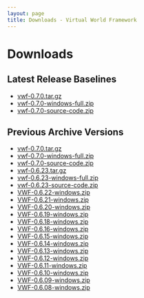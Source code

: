 ```yaml
---
layout: page
title: Downloads - Virtual World Framework
---
```


# Downloads

## Latest Release Baselines

- [vwf-0.7.0.tar.gz](http://download.virtualworldframework.com/files/vwf-0.7.0.tar.gz)
- [vwf-0.7.0-windows-full.zip](http://download.virtualworldframework.com/files/vwf-0.7.0-windows-full.zip)
- [vwf-0.7.0-source-code.zip](http://download.virtualworldframework.com/files/vwf-0.7.0-source-code.zip)

<!-- Disabling Windows installer until we can verify that it doesn't override person's PATH variable -->
<!--[vwf-0.6.23-windows-installer.exe](http://download.virtualworldframework.com/files/vwf-0.6.23-windows-installer.exe)-->

## Previous Archive Versions

<!-- Disabling Windows installer until we can verify that it doesn't override person's PATH variable -->
<!--[vwf-0.6.23-windows-installer.exe](http://download.virtualworldframework.com/files/vwf-0.6.23-windows-installer.exe)-->

- [vwf-0.7.0.tar.gz](http://download.virtualworldframework.com/files/archive/vwf-0.7.0.tar.gz)
- [vwf-0.7.0-windows-full.zip](http://download.virtualworldframework.com/files/archive/vwf-0.7.0-windows-full.zip)
- [vwf-0.7.0-source-code.zip](http://download.virtualworldframework.com/files/archive/vwf-0.7.0-source-code.zip)
- [vwf-0.6.23.tar.gz](http://download.virtualworldframework.com/files/archive/vwf-0.6.23.tar.gz)
- [vwf-0.6.23-windows-full.zip](http://download.virtualworldframework.com/files/archive/vwf-0.6.23-windows-full.zip)
- [vwf-0.6.23-source-code.zip](http://download.virtualworldframework.com/files/archive/vwf-0.6.23-source-code.zip)
- [VWF-0.6.22-windows.zip](http://download.virtualworldframework.com/files/archive/VWF_Master_0.6.22.0-windows-full.zip)
- [VWF-0.6.21-windows.zip](http://download.virtualworldframework.com/files/archive/VWF_Master_0.6.21.0-windows-full.zip)
- [VWF-0.6.20-windows.zip](http://download.virtualworldframework.com/files/archive/VWF_Master_0.6.20.0-windows-full.zip)
- [VWF-0.6.19-windows.zip](http://download.virtualworldframework.com/files/archive/VWF_Master_0.6.19.0-windows-full.zip)
- [VWF-0.6.18-windows.zip](http://download.virtualworldframework.com/files/archive/VWF_Master_0.6.18.0-windows-full.zip)
- [VWF-0.6.16-windows.zip](http://download.virtualworldframework.com/files/archive/VWF_Master_0.6.16.0-windows-full.zip)
- [VWF-0.6.15-windows.zip](http://download.virtualworldframework.com/files/archive/VWF_Master_0.6.15.0-windows-full.zip)
- [VWF-0.6.14-windows.zip](http://download.virtualworldframework.com/files/archive/VWF_Master_0.6.14.0-windows-full.zip)
- [VWF-0.6.13-windows.zip](http://download.virtualworldframework.com/files/archive/VWF_Master_0.6.13.0-windows-full.zip)
- [VWF-0.6.12-windows.zip](http://download.virtualworldframework.com/files/archive/VWF_Master_0.6.12.0-windows-full.zip)
- [VWF-0.6.11-windows.zip](http://download.virtualworldframework.com/files/archive/VWF_Master_0.6.11.0-windows-full.zip)
- [VWF-0.6.10-windows.zip](http://download.virtualworldframework.com/files/archive/VWF_Master_0.6.10.0-windows-full.zip)
- [VWF-0.6.09-windows.zip](http://download.virtualworldframework.com/files/archive/VWF_Master_0.6.09.0-windows-full.zip)
- [VWF-0.6.08-windows.zip](http://download.virtualworldframework.com/files/archive/VWF_Master_0.6.08.0-windows-full.zip)
